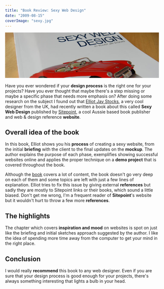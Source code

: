 ```yaml
---
title: "Book Review: Sexy Web Design"
date: "2009-08-15"
coverImage: "sexy.jpg"
---
```


[![Sexy Web Design](images/DSC_0265.jpg "Sexy Web Design")](http://jpedroribeiro.com/2009/08/book-review-sexy-web-design/)

Have you ever wondered if your **design process** is the right one for your projects? Have you ever thought that maybe there's a step missing or maybe a specific phase that needs more emphasis on? After doing some research on the subject I found out that [Elliot Jay Stocks](http://elliotjaystocks.com/), a very cool designer from the UK, had recently written a book about this called **Sexy Web Design** published by [Sitepoint](http://www.sitepoint.com), a cool Aussie based book publisher and web & design reference **website**.

## Overall idea of the book

In this book, Elliot shows you his **process** of creating a sexy website, from the initial **briefing** with the client to the final updates on the **mockup**. The author explains the purpose of each phase, exemplifies showing successful websites online and applies the proper technique on a **demo project** that is covered throughout the book.

Although the [book](http://www.sitepoint.com/books/sexy1/) covers a lot of content, the book doesn't go very deep on each of them and some topics are left with just a few lines of explanation. Elliot tries to fix this issue by giving external **references** but sadly they are mostly to Sitepoint links or their books, which sound a little biased. Don't get me wrong, I'm a frequent reader of **Sitepoint**'s website but it wouldn't hurt to throw a few more **references**.

## The highlights

The chapter which covers **inspiration and mood** on websites is spot on just like the briefing and initial sketches approach suggested by the author. I like the idea of spending more time away from the computer to get your mind in the right place.

## Conclusion

I would really **recommend** this book to any web designer. Even if you are sure that your design process is good enough for your projects, there's always something interesting that lights a bulb in your head.
